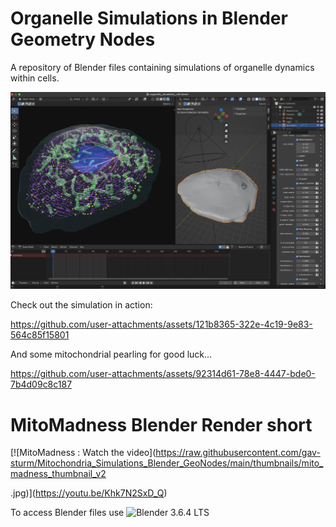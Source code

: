 # Organelle Simulations in Blender Geometry Nodes
A repository of Blender files containing simulations of organelle dynamics within cells. 

![Blender preview of organelle simulation](images/Blender_screenshot_organelles_v3.jpg)

Check out the simulation in action:

https://github.com/user-attachments/assets/121b8365-322e-4c19-9e83-564c85f15801

And some mitochondrial pearling for good luck...

https://github.com/user-attachments/assets/92314d61-78e8-4447-bde0-7b4d09c8c187


# MitoMadness Blender Render short

[![MitoMadness : Watch the video](https://raw.githubusercontent.com/gav-sturm/Mitochondria_Simulations_Blender_GeoNodes/main/thumbnails/mito_madness_thumbnail_v2



.jpg)](https://youtu.be/Khk7N2SxD_Q)

To access Blender files use ![Blender 3.6.4 LTS](https://www.blender.org/download/lts/3-6/)
